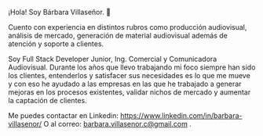 ¡Hola! Soy Bárbara Villaseñor. 👋

Cuento con experiencia en distintos rubros como producción audiovisual, análisis de mercado, generación de material audiovisual además de atención y soporte a clientes.

Soy Full Stack Developer Junior, Ing. Comercial y Comunicadora Audiovisual. Durante los años que llevo trabajando mi foco siempre han sido los clientes, entenderlos y satisfacer sus necesidades es lo que me mueve y con eso he ayudado a las empresas en las que he trabajado a generar mejoras en los procesos existentes, validar nichos de mercado y aumentar la captación de clientes.

Me puedes contactar en Linkedin: https://www.linkedin.com/in/barbara-villasenor/ O al correo: barbara.villasenor.c@gmail.com .
